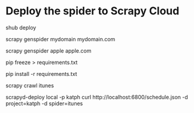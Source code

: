 # Deploy the spider to Scrapy Cloud
 shub deploy

 scrapy genspider mydomain mydomain.com

 scrapy genspider apple apple.com
 
pip freeze > requirements.txt

pip install -r requirements.txt
 
scrapy crawl itunes
 
scrapyd-deploy local -p katph 
curl http://localhost:6800/schedule.json -d project=katph -d spider=itunes